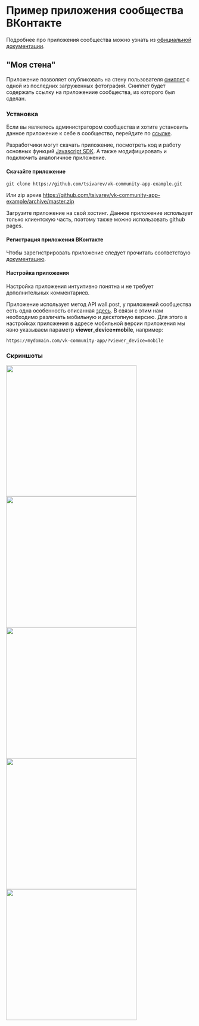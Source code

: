 # Пример приложения сообщества ВКонтакте

Подробнее про приложения сообщества можно узнать из [официальной документации](https://vk.com/dev/community_apps).

## "Моя стена"

Приложение позволяет опубликовать на стену пользователя [сниппет](https://vk.com/page-19542789_50818664) с одной из последних загруженных фотографий. Сниппет будет содержать ссылку на приложениие сообщества, из которого был сделан.

### Установка

Если вы являетесь администратором сообщества и хотите установить данное приложение к себе в сообщество, перейдите по [ссылке](https://vk.com/add_community_app?aid=6284574).

Разработчики могут скачать приложение, посмотреть код и работу основных функций [Javascript SDK](https://vk.com/dev/Javascript_SDK).
А также модифицировать и подключить аналогичное приложение.

#### Скачайте приложение

```
git clone https://github.com/tsivarev/vk-community-app-example.git
```
Или zip архив https://github.com/tsivarev/vk-community-app-example/archive/master.zip

Загрузите приложение на свой хостинг. Данное приложение использует только клиентскую часть, поэтому также можно использовать github pages.

#### Регистрация приложения ВКонтакте

Чтобы зарегистрировать приложение следует прочитать соответствую [документацию](https://vk.com/dev/community_apps_docs?f=1.%20%D0%A0%D0%B5%D0%B3%D0%B8%D1%81%D1%82%D1%80%D0%B0%D1%86%D0%B8%D1%8F%20%D0%BF%D1%80%D0%B8%D0%BB%D0%BE%D0%B6%D0%B5%D0%BD%D0%B8%D1%8F).

#### Настройка приложения

Настройка приложения интуитивно понятна и не требует дополнительных комментариев.

Приложение использует метод API wall.post, у приложений сообщества есть одна особенность описанная [здесь](https://vk.com/dev/community_apps_docs?f=2.6.%20%D0%9F%D1%83%D0%B1%D0%BB%D0%B8%D0%BA%D0%B0%D1%86%D0%B8%D1%8F%20%D0%B7%D0%B0%D0%BF%D0%B8%D1%81%D0%B8%20%D0%BD%D0%B0%20%D1%81%D1%82%D0%B5%D0%BD%D0%B5). В связи с этим нам необходимо различать мобильную и десктопную версию. Для этого в настройках приложения в адресе мобильной версии приложения мы явно указываем параметр **viewer_device=mobile**, например:
```
https://mydomain.com/vk-community-app/?viewer_device=mobile
```

### Скриншоты

<img src="https://github.com/tsivarev/vk-community-app-example/blob/master/screenshots/install.png" width="350px">
<img src="https://github.com/tsivarev/vk-community-app-example/blob/master/screenshots/step1.png" width="350px">
<img src="https://github.com/tsivarev/vk-community-app-example/blob/master/screenshots/step2.png" width="350px">
<img src="https://github.com/tsivarev/vk-community-app-example/blob/master/screenshots/step3.png" width="350px">
<img src="https://github.com/tsivarev/vk-community-app-example/blob/master/screenshots/final.png" width="350px">
